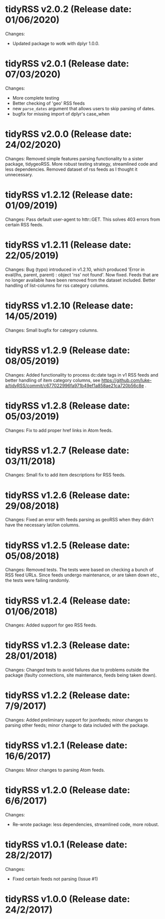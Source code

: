 tidyRSS v2.0.2 (Release date: 01/06/2020)
============
Changes:
- Updated package to wotk with dplyr 1.0.0.

tidyRSS v2.0.1 (Release date: 07/03/2020)
============
Changes:
- More complete testing
- Better checking of 'geo' RSS feeds
- new `parse_dates` argument that allows users to skip parsing of dates.
- bugfix for missing import of dplyr's case_when

tidyRSS v2.0.0 (Release date: 24/02/2020)
============
Changes:
Removed simple features parsing functionality to a sister package, tidygeoRSS. 
More robust testing strategy, streamlined code and less dependencies.
Removed dataset of rss feeds as I thought it unnecessary.

tidyRSS v1.2.12 (Release date: 01/09/2019)
============
Changes:
Pass default user-agent to httr::GET. This solves 403 errors from certain RSS feeds.

tidyRSS v1.2.11 (Release date: 22/05/2019)
============
Changes:
Bug (typo) introduced in v1.2.10, which produced 'Error in eval(lhs, parent, parent) : object 'rss' not found'.
Now fixed. Feeds that are no longer available have been removed from the dataset included. Better handling of list-columns for rss category columns.


tidyRSS v1.2.10 (Release date: 14/05/2019)
============
Changes:
Small bugfix for category columns.

tidyRSS v1.2.9 (Release date: 08/05/2019)
============
Changes:
Added functionality to process dc:date tags in v1 RSS feeds and better handling of item category columns, see https://github.com/luke-a/tidyRSS/commit/c677022996fa971b49ef1a858ae21ca720b56c8e .

tidyRSS v1.2.8 (Release date: 05/03/2019)
============
Changes:
Fix to add proper href links in Atom feeds.

tidyRSS v1.2.7 (Release date: 03/11/2018)
============
Changes:
Small fix to add item descriptions for RSS feeds.

tidyRSS v1.2.6 (Release date: 29/08/2018)
============
Changes:
Fixed an error with feeds parsing as geoRSS when they didn't have the necessary lat/lon columns.

tidyRSS v1.2.5 (Release date: 05/08/2018)
============
Changes:
Removed tests. The tests were based on checking a bunch of RSS feed URLs. Since feeds undergo maintenance, or are taken down etc., the tests were failing randomly.  

tidyRSS v1.2.4 (Release date: 01/06/2018)
============

Changes: 
Added support for geo RSS feeds.

tidyRSS v1.2.3 (Release date: 28/01/2018)
============

Changes: 
Changed tests to avoid failures due to problems outside the package (faulty connections, site maintenance, feeds being taken down).

tidyRSS v1.2.2 (Release date: 7/9/2017)
============

Changes: 
Added preliminary support for jsonfeeds; minor changes to parsing other feeds; minor change to data included with the package. 

tidyRSS v1.2.1 (Release date: 16/6/2017)
============

Changes:
Minor changes to parsing Atom feeds.


tidyRSS v1.2.0 (Release date: 6/6/2017)
============

Changes:

* Re-wrote package: less dependencies, streamlined code, more robust. 

tidyRSS v1.0.1 (Release date: 28/2/2017)
==============

Changes: 

* Fixed certain feeds not parsing (Issue #1)


tidyRSS v1.0.0 (Release date: 24/2/2017)
==============



